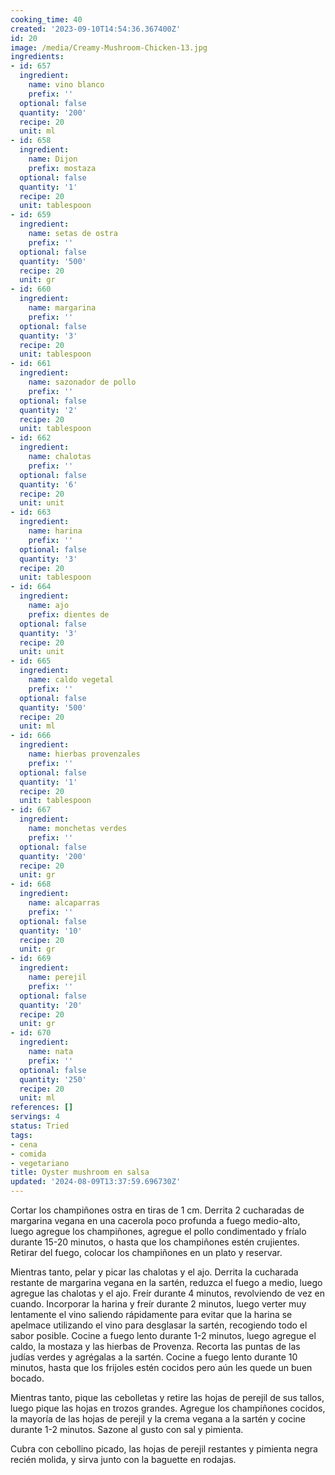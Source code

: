 ```yaml
---
cooking_time: 40
created: '2023-09-10T14:54:36.367400Z'
id: 20
image: /media/Creamy-Mushroom-Chicken-13.jpg
ingredients:
- id: 657
  ingredient:
    name: vino blanco
    prefix: ''
  optional: false
  quantity: '200'
  recipe: 20
  unit: ml
- id: 658
  ingredient:
    name: Dijon
    prefix: mostaza
  optional: false
  quantity: '1'
  recipe: 20
  unit: tablespoon
- id: 659
  ingredient:
    name: setas de ostra
    prefix: ''
  optional: false
  quantity: '500'
  recipe: 20
  unit: gr
- id: 660
  ingredient:
    name: margarina
    prefix: ''
  optional: false
  quantity: '3'
  recipe: 20
  unit: tablespoon
- id: 661
  ingredient:
    name: sazonador de pollo
    prefix: ''
  optional: false
  quantity: '2'
  recipe: 20
  unit: tablespoon
- id: 662
  ingredient:
    name: chalotas
    prefix: ''
  optional: false
  quantity: '6'
  recipe: 20
  unit: unit
- id: 663
  ingredient:
    name: harina
    prefix: ''
  optional: false
  quantity: '3'
  recipe: 20
  unit: tablespoon
- id: 664
  ingredient:
    name: ajo
    prefix: dientes de
  optional: false
  quantity: '3'
  recipe: 20
  unit: unit
- id: 665
  ingredient:
    name: caldo vegetal
    prefix: ''
  optional: false
  quantity: '500'
  recipe: 20
  unit: ml
- id: 666
  ingredient:
    name: hierbas provenzales
    prefix: ''
  optional: false
  quantity: '1'
  recipe: 20
  unit: tablespoon
- id: 667
  ingredient:
    name: monchetas verdes
    prefix: ''
  optional: false
  quantity: '200'
  recipe: 20
  unit: gr
- id: 668
  ingredient:
    name: alcaparras
    prefix: ''
  optional: false
  quantity: '10'
  recipe: 20
  unit: gr
- id: 669
  ingredient:
    name: perejil
    prefix: ''
  optional: false
  quantity: '20'
  recipe: 20
  unit: gr
- id: 670
  ingredient:
    name: nata
    prefix: ''
  optional: false
  quantity: '250'
  recipe: 20
  unit: ml
references: []
servings: 4
status: Tried
tags:
- cena
- comida
- vegetariano
title: Oyster mushroom en salsa
updated: '2024-08-09T13:37:59.696730Z'
---
```

Cortar los champiñones ostra en tiras de 1 cm. Derrita 2 cucharadas de margarina vegana en una cacerola poco profunda a fuego medio-alto, luego agregue los champiñones, agregue el pollo condimentado y fríalo durante 15-20 minutos, o hasta que los champiñones estén crujientes. Retirar del fuego, colocar los champiñones en un plato y reservar.

Mientras tanto, pelar y picar las chalotas y el ajo. Derrita la cucharada restante de margarina vegana en la sartén, reduzca el fuego a medio, luego agregue las chalotas y el ajo. Freír durante 4 minutos, revolviendo de vez en cuando. Incorporar la harina y freír durante 2 minutos, luego verter muy lentamente el vino saliendo rápidamente para evitar que la harina se apelmace utilizando el vino para desglasar la sartén, recogiendo todo el sabor posible. Cocine a fuego lento durante 1-2 minutos, luego agregue el caldo, la mostaza y las hierbas de Provenza. Recorta las puntas de las judías verdes y agrégalas a la sartén. Cocine a fuego lento durante 10 minutos, hasta que los frijoles estén cocidos pero aún les quede un buen bocado.

Mientras tanto, pique las cebolletas y retire las hojas de perejil de sus tallos, luego pique las hojas en trozos grandes. Agregue los champiñones cocidos, la mayoría de las hojas de perejil y la crema vegana a la sartén y cocine durante 1-2 minutos. Sazone al gusto con sal y pimienta.

Cubra con cebollino picado, las hojas de perejil restantes y pimienta negra recién molida, y sirva junto con la baguette en rodajas.

